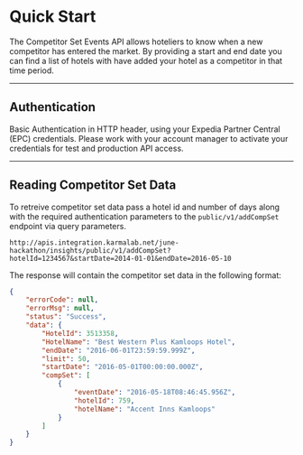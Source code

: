 # Quick Start

The Competitor Set Events API allows hoteliers to know when a new competitor has entered the market.  By providing a start and end date you can find a list of hotels with have added your hotel as a competitor in that time period.

----

## Authentication

Basic Authentication in HTTP header, using your Expedia Partner Central (EPC) credentials.  Please work with your account manager to activate your credentials for test and production API access.

----

## Reading Competitor Set Data

To retreive competitor set data pass a hotel id and number of days along with the required authentication parameters to the ```public/v1/addCompSet``` endpoint via query parameters.

```
http://apis.integration.karmalab.net/june-hackathon/insights/public/v1/addCompSet?hotelId=1234567&startDate=2014-01-01&endDate=2016-05-10
```


The response will contain the competitor set data in the following format:

```JSON
{
    "errorCode": null,
    "errorMsg": null,
    "status": "Success",
    "data": {
        "HotelId": 3513358,
        "HotelName": "Best Western Plus Kamloops Hotel",
        "endDate": "2016-06-01T23:59:59.999Z",
        "limit": 50,
        "startDate": "2016-05-01T00:00:00.000Z",
        "compSet": [
            {
                "eventDate": "2016-05-18T08:46:45.956Z",
                "hotelId": 759,
                "hotelName": "Accent Inns Kamloops"
            }
        ]
    }
}
```